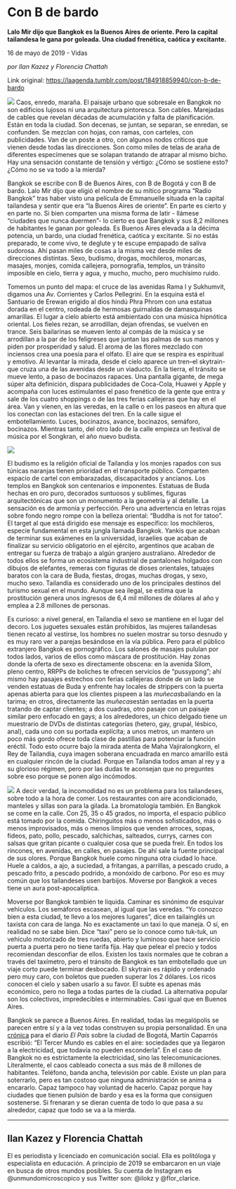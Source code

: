 # Con B de bardo

**Lalo Mir dijo que Bangkok es la Buenos Aires de oriente. Pero la capital tailandesa le gana por goleada. Una ciudad frenética, caótica y excitante.**

16 de mayo de 2019 - Vidas

_por Ilan Kazez y Florencia Chattah_

Link original: https://laagenda.tumblr.com/post/184918859940/con-b-de-bardo

![](https://64.media.tumblr.com/49ad2926ef337482391506d49fcfd3ad/c350c4314935e5f5-78/s500x750/3a134b54fdf9002b5708616ccb2bbbfd81c9e68c.jpg)
Caos, enredo, maraña. El paisaje urbano que sobresale en Bangkok no son edificios lujosos ni una arquitectura pintoresca. Son cables. Marejadas de cables que revelan décadas de acumulación y falta de planificación. Están en toda la ciudad. Son decenas, se juntan, se separan, se enredan, se confunden. Se mezclan con hojas, con ramas, con carteles, con publicidades. Van de un poste a otro, con algunos nodos críticos que vienen desde todas las direcciones. Son como miles de telas de araña de diferentes especímenes que se solapan tratando de atrapar al mismo bicho. Hay una sensación constante de tensión y vértigo: ¿Cómo se sostiene esto? ¿Cómo no se va todo a la mierda?

Bangkok se escribe con B de Buenos Aires, con B de Bogotá y con B de bardo. Lalo Mir dijo que eligió el nombre de su mítico programa “Radio Bangkok” tras haber visto una película de Emmanuelle situada en la capital tailandesa y sentir que era “la Buenos Aires de oriente”. En parte es cierto y en parte no. Si bien comparten una misma forma de latir - llámese “ciudades que nunca duermen”- lo cierto es que Bangkok y sus 8,2 millones de habitantes le ganan por goleada. Es Buenos Aires elevada a la décima potencia, un bardo, una ciudad frenética, caótica y excitante. Si no estás preparado, te come vivo, te deglute y te escupe empapado de saliva sudorosa. Ahí pasan miles de cosas a la misma vez desde miles de direcciones distintas. Sexo, budismo, drogas, mochileros, monarcas, masajes, monjes, comida callejera, pornografía, templos, un tránsito imposible en cielo, tierra y agua, y mucho, mucho, pero muchísimo ruido.

Tomemos un punto del mapa: el cruce de las avenidas Rama I y Sukhumvit, digamos una Av. Corrientes y Carlos Pellegrini. En la esquina está el Santuario de Erewan erigido al dios hindú Phra Phrom con una estatua dorada en el centro, rodeada de hermosas guirnaldas de damasquinas amarillas. El lugar a cielo abierto está ambientado con una música hipnótica oriental. Los fieles rezan, se arrodillan, dejan ofrendas, se vuelven en trance. Seis bailarinas se mueven lento al compás de la música y se arrodillan a la par de los feligreses que juntan las palmas de sus manos y piden por prosperidad y salud. El aroma de las flores mezclado con inciensos crea una poesía para el olfato. El aire que se respira es espiritual y emotivo. Al levantar la mirada, desde el cielo aparece un tren–el skytrain- que cruza una de las avenidas desde un viaducto. En la tierra, el tránsito se mueve lento, a paso de bocinazos rapaces. Una pantalla gigante, de mega súper alta definición, dispara publicidades de Coca-Cola, Huawei y Apple y acompaña con luces estimulantes el paso frenético de la gente que entra y sale de los cuatro shoppings o de las tres ferias callejeras que hay en el área. Van y vienen, en las veredas, en la calle o en los paseos en altura que los conectan con las estaciones del tren. En la calle sigue el embotellamiento. Luces, bocinazos, avance, bocinazos, semáforo, bocinazos. Mientras tanto, del otro lado de la calle empieza un festival de música por el Songkran, el año nuevo budista.

![](https://64.media.tumblr.com/49ad2926ef337482391506d49fcfd3ad/c350c4314935e5f5-78/s500x750/3a134b54fdf9002b5708616ccb2bbbfd81c9e68c.jpg)


El budismo es la religión oficial de Tailandia y los monjes rapados con sus túnicas naranjas tienen prioridad en el transporte público. Comparten espacio de cartel con embarazadas, discapacitados y ancianos. Los templos en Bangkok son centenarios e imponentes. Estatuas de Buda hechas en oro puro, decorados suntuosos y sublimes, figuras arquitectónicas que son un monumento a la geometría y al detalle. La sensación es de armonía y perfección. Pero una advertencia en letras rojas sobre fondo negro rompe con la belleza oriental: “Buddha is not for tatoo”. El target al que está dirigido ese mensaje es específico: los mochileros, especie fundamental en esta jungla llamada Bangkok. Yankis que acaban de terminar sus exámenes en la universidad, israelíes que acaban de finalizar su servicio obligatorio en el ejército, argentinos que acaban de entregar su fuerza de trabajo a algún granjero australiano. Alrededor de todos ellos se forma un ecosistema industrial de pantalones holgados con dibujos de elefantes, remeras con figuras de dioses orientales, tatuajes baratos con la cara de Buda, fiestas, drogas, muchas drogas, y sexo, mucho sexo. Tailandia es considerado uno de los principales destinos del turismo sexual en el mundo. Aunque sea ilegal, se estima que la prostitución genera unos ingresos de 6,4 mil millones de dólares al año y emplea a 2.8 millones de personas.

Es curioso: a nivel general, en Tailandia el sexo se mantiene en el lugar del decoro. Los juguetes sexuales están prohibidos, las mujeres tailandesas tienen recato al vestirse, los hombres no suelen mostrar su torso desnudo y es muy raro ver a parejas besándose en la vía pública. Pero para el público extranjero Bangkok es pornográfico. Los salones de masajes pululan por todos lados, varios de ellos como máscara de prostitución. Hay zonas donde la oferta de sexo es directamente obscena: en la avenida Silom, pleno centro, RRPPs de boliches te ofrecen servicios de “pussypong”; ahí mismo hay pasajes estrechos con ferias callejeras donde de un lado se venden estatuas de Buda y enfrente hay locales de strippers con la puerta apenas abierta para que los clientes pispeen a las *muñecas*bailando en la tarima; en otros, directamente las *muñecas*están sentadas en la puerta tratando de captar clientes; a dos cuadras, otro pasaje con un paisaje similar pero enfocado en gays; a los alrededores, un chico delgado tiene un muestrario de DVDs de distintas categorías (hetero, gay, grupal, lésbico, anal), cada uno con su portada explícita; a unos metros, un mantero un poco más gordo ofrece toda clase de pastillas para potenciar la función eréctil. Todo esto ocurre bajo la mirada atenta de Maha Vajiralongkorn, el Rey de Tailandia, cuya imagen soberana encuadrada en marco amarillo está en cualquier rincón de la ciudad. Porque en Tailandia todos aman al rey y a su glorioso régimen, pero por las dudas te aconsejan que no preguntes sobre eso porque se ponen algo incómodos.

![](https://64.media.tumblr.com/cca7d399291e35bd3fd3615afa6a3751/c350c4314935e5f5-8f/s500x750/5557a695322000835cf35bb13cbc91a0ac4e05fa.jpg)
A decir verdad, la incomodidad no es un problema para los tailandeses, sobre todo a la hora de comer. Los restaurantes con aire acondicionado, manteles y sillas son para la gilada. La bromatología también. En Bangkok se come en la calle. Con 25, 35 o 45 grados, no importa, el espacio público está tomado por la comida. Chiringuitos más o menos sofisticados, más o menos improvisados, más o menos limpios que venden arroces, sopas, fideos, pato, pollo, pescado, salchichas, salteados, currys, carnes con salsas que gritan picante o cualquier cosa que se pueda freír. En todos los rincones, en avenidas, en calles, en pasajes. De ahí sale la fuente principal de sus olores. Porque Bangkok huele como ninguna otra ciudad lo hace. Huele a caldos, a ajo, a suciedad, a fritangas, a parrillas, a pescado crudo, a pescado frito, a pescado podrido, a monóxido de carbono. Por eso es muy común que los tailandeses usen barbijos. Moverse por Bangkok a veces tiene un aura post-apocalíptica.

Moverse por Bangkok también te liquida. Caminar es sinónimo de esquivar vehículos. Los semáforos escasean, al igual que las veredas. “Yo conozco bien a esta ciudad, te llevo a los mejores lugares”, dice en tailainglés un taxista con cara de langa. No es exactamente un taxi lo que maneja. O sí, en realidad no se sabe bien. Dice “taxi” pero se lo conoce como tuk-tuk, un vehículo motorizado de tres ruedas, abierto y luminoso que hace servicio puerta a puerta pero no tiene tarifa fija. Hay que pelear el precio y todos recomiendan desconfiar de ellos. Existen los taxis normales que te cobran a través del taxímetro, pero el tránsito de Bangkok es tan embotellado que un viaje corto puede terminar desbocado. El skytrain es rápido y ordenado pero muy caro, con boletos que pueden superar los 2 dólares. Los ricos conocen el cielo y saben usarlo a su favor. El subte es apenas más económico, pero no llega a todas partes de la ciudad. La alternativa popular son los colectivos, impredecibles e interminables. Casi igual que en Buenos Aires.

Bangkok se parece a Buenos Aires. En realidad, todas las megalópolis se parecen entre sí y a la vez todas construyen su propia personalidad. En una [crónica](https://elpais.com/elpais/2019/02/18/eps/1550506529_700758.html)  para el diario *El País* sobre la ciudad de Bogotá, Martín Caparrós escribió: “El Tercer Mundo es cables en el aire: sociedades que ya llegaron a la electricidad, que todavía no pueden esconderla”. En el caso de Bangkok no es estrictamente la electricidad, sino las telecomunicaciones. Literalmente, el caos cableado conecta a sus más de 8 millones de habitantes. Teléfono, banda ancha, televisión por cable. Existe un plan para soterrarlo, pero es tan costoso que ninguna administración se anima a encararlo. Capaz tampoco hay voluntad de hacerlo. Capaz porque hay ciudades que tienen pulsión de bardo y esa es la forma que consiguen sostenerse. Si frenaran y se dieran cuenta de todo lo que pasa a su alrededor, capaz que todo se va a la mierda.



---

Ilan Kazez y Florencia Chattah
------------------------------

 El es periodista y licenciado en comunicación social. Ella es politóloga y especialista en educación. A principio de 2019 se embarcaron en un viaje en busca de otros mundos posibles. Su cuenta de Instagram es @unmundomicroscopico y sus Twitter son: @ilokz y @flor\_clarice. 

